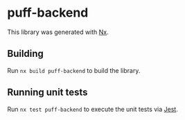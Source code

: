 # puff-backend

This library was generated with [Nx](https://nx.dev).

## Building

Run `nx build puff-backend` to build the library.

## Running unit tests

Run `nx test puff-backend` to execute the unit tests via [Jest](https://jestjs.io).

